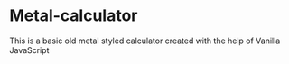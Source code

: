 # Metal-calculator
This is a basic old metal styled calculator created with the help of Vanilla JavaScript
